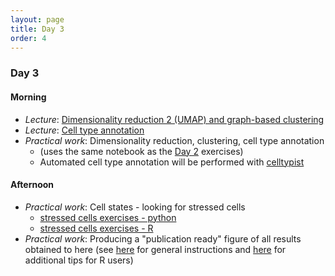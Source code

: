 ```yaml
---
layout: page
title: Day 3
order: 4
---
```


### Day 3

#### Morning
- _Lecture_: [Dimensionality reduction 2 (UMAP) and graph-based clustering](https://github.com/buchauer-lab/charite-sc-data-course/blob/main/materials/Day3/L_dimred_UMAP_Leiden.pdf)
- _Lecture_: [Cell type annotation](https://github.com/buchauer-lab/charite-sc-data-course/blob/main/materials/Day3/L_annotation.pdf)
- _Practical work_: Dimensionality reduction, clustering, cell type annotation
  - (uses the same notebook as the [Day 2](https://buchauer-lab.github.io/charite-sc-data-course/Day2/) exercises)
  - Automated cell type annotation will be performed with [celltypist](https://www.celltypist.org/)

#### Afternoon
- _Practical work_: Cell states - looking for stressed cells
  - [stressed cells exercises - python](https://github.com/buchauer-lab/charite-sc-data-course/blob/main/materials/Day3/stressed_cells_exercise_python.ipynb)
  - [stressed cells exercises - R](https://github.com/buchauer-lab/charite-sc-data-course/blob/main/materials/materials/Day3/stressed_cells_exercise_R.Rmd)
- _Practical work_: Producing a "publication ready" figure of all results obtained to here (see [here](https://buchauer-lab.github.io/charite-sc-data-course/figure_instructions/) for general instructions and [here](https://github.com/buchauer-lab/charite-sc-data-course/blob/main/materials/Day3/Figure_instructions.Rmd) for additional tips for R users)

